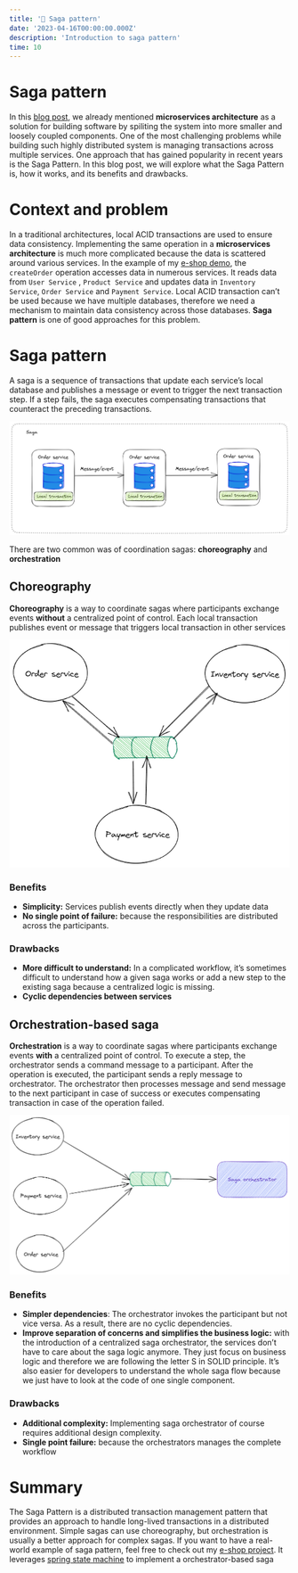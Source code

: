 ```yaml
---
title: '🚦 Saga pattern'
date: '2023-04-16T00:00:00.000Z'
description: 'Introduction to saga pattern'
time: 10
---
```

# Saga pattern

In this [blog post](https://kkhanhluu.github.io/what-is-cloud-native/), we already mentioned **microservices architecture** as a solution for building software by spiliting the system into more smaller and loosely coupled components. One of the most challenging problems while building such highly distributed system is managing transactions across multiple services. One approach that has gained popularity in recent years is the Saga Pattern. In this blog post, we will explore what the Saga Pattern is, how it works, and its benefits and drawbacks.

# Context and problem

In a traditional architectures, local ACID transactions are used to ensure data consistency. Implementing the same operation in a **microservices architecture** is much more complicated because the data is scattered around various services. In the example of my [e-shop demo](https://kkhanhluu.github.io/e-shop), the `createOrder` operation accesses data in numerous services. It reads data from `User Service` , `Product Service` and updates data in `Inventory Service`, `Order Service` and `Payment Service`. Local ACID transaction can’t be used because we have multiple databases, therefore we need a mechanism to maintain data consistency across those databases. **Saga pattern** is one of good approaches for this problem. 

# Saga pattern

A saga is a sequence of transactions that update each service’s local database and publishes a message or event to trigger the next transaction step. If a step fails, the saga executes compensating transactions that counteract the preceding transactions. 

![Untitled-2023-04-23-0231.png](./saga.png)

There are two common was of coordination sagas: **choreography** and **orchestration**

## Choreography

**Choreography** is a way to coordinate sagas where participants exchange events **without** a centralized point of control. Each local transaction publishes event or message that triggers local transaction in other services

![Untitled-2023-04-23-0303.png](./choreography.png)

### Benefits

- **Simplicity:** Services publish events directly when they update data
- **No single point of failure:** because the responsibilities are distributed across the participants.

### Drawbacks

- **More difficult to understand:** In a complicated workflow, it’s sometimes difficult to understand how a given saga works or add a new step to the existing saga because a centralized logic is missing.
- **Cyclic dependencies between services**

## Orchestration-based saga

**Orchestration** is a way to coordinate sagas where participants exchange events **with** a centralized point of control. To execute a step, the orchestrator sends a command message to a participant. After the operation is executed, the participant sends a reply message to orchestrator. The orchestrator then processes message and send message to the next participant in case of success or executes compensating transaction in case of the operation failed. 

![orchestration-based saga.png](./orchestration-based_saga.png)

### Benefits

- **Simpler dependencies**: The orchestrator invokes the participant but not vice versa. As a result, there are no cyclic dependencies.
- **Improve separation of concerns and simplifies the business logic:** with the introduction of a centralized saga orchestrator, the services don’t have to care about the saga logic anymore. They just focus on business logic and therefore we are following the letter S in SOLID principle. It’s also easier for developers to understand the whole saga flow because we just have to look at the code of one single component.

### Drawbacks

- **Additional complexity:** Implementing saga orchestrator of course requires additional design complexity.
- **Single point failure:** because the orchestrators manages the complete workflow

# Summary

The Saga Pattern is a distributed transaction management pattern that provides an approach to handle long-lived transactions in a distributed environment. Simple sagas can use choreography, but orchestration is usually a better approach for complex sagas. If you want to have a real-world example of saga pattern, feel free to check out my [e-shop project](https://kkhanhluu.github.io/e-shop/explore/code/saga-pattern). It leverages [spring state machine](https://docs.spring.io/spring-statemachine/docs/current/reference/) to implement a orchestrator-based saga